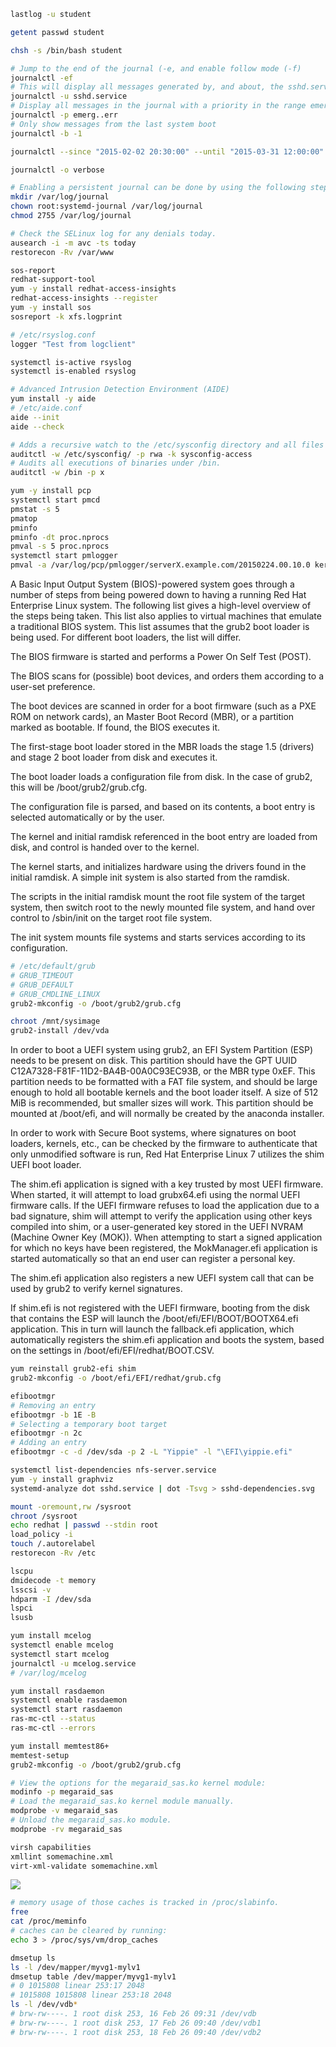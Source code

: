 ```bash
lastlog -u student

getent passwd student

chsh -s /bin/bash student

# Jump to the end of the journal (-e, and enable follow mode (-f)
journalctl -ef
# This will display all messages generated by, and about, the sshd.service systemd unit.
journalctl -u sshd.service
# Display all messages in the journal with a priority in the range emerg up to and including err.
journalctl -p emerg..err
# Only show messages from the last system boot
journalctl -b -1

journalctl --since "2015-02-02 20:30:00" --until "2015-03-31 12:00:00"

journalctl -o verbose

# Enabling a persistent journal can be done by using the following steps:
mkdir /var/log/journal
chown root:systemd-journal /var/log/journal
chmod 2755 /var/log/journal

# Check the SELinux log for any denials today.
ausearch -i -m avc -ts today
restorecon -Rv /var/www

sos-report
redhat-support-tool
yum -y install redhat-access-insights
redhat-access-insights --register
yum -y install sos
sosreport -k xfs.logprint

# /etc/rsyslog.conf
logger "Test from logclient"

systemctl is-active rsyslog
systemctl is-enabled rsyslog

# Advanced Intrusion Detection Environment (AIDE)
yum install -y aide
# /etc/aide.conf
aide --init
aide --check

# Adds a recursive watch to the /etc/sysconfig directory and all files and directories beneath it. Watches for read, write, and attribute change access. Labels log messages with a custom key of sysconfig-access.
auditctl -w /etc/sysconfig/ -p rwa -k sysconfig-access
# Audits all executions of binaries under /bin.
auditctl -w /bin -p x

yum -y install pcp
systemctl start pmcd
pmstat -s 5
pmatop
pminfo
pminfo -dt proc.nprocs
pmval -s 5 proc.nprocs
systemctl start pmlogger
pmval -a /var/log/pcp/pmlogger/serverX.example.com/20150224.00.10.0 kernel.all.load

```

A Basic Input Output System (BIOS)-powered system goes through a number of steps from being powered down to having a running Red Hat Enterprise Linux system. The following list gives a high-level overview of the steps being taken. This list also applies to virtual machines that emulate a traditional BIOS system. This list assumes that the grub2 boot loader is being used. For different boot loaders, the list will differ.

The BIOS firmware is started and performs a Power On Self Test (POST).

The BIOS scans for (possible) boot devices, and orders them according to a user-set preference.

The boot devices are scanned in order for a boot firmware (such as a PXE ROM on network cards), an Master Boot Record (MBR), or a partition marked as bootable. If found, the BIOS executes it.

The first-stage boot loader stored in the MBR loads the stage 1.5 (drivers) and stage 2 boot loader from disk and executes it.

The boot loader loads a configuration file from disk. In the case of grub2, this will be /boot/grub2/grub.cfg.

The configuration file is parsed, and based on its contents, a boot entry is selected automatically or by the user.

The kernel and initial ramdisk referenced in the boot entry are loaded from disk, and control is handed over to the kernel.

The kernel starts, and initializes hardware using the drivers found in the initial ramdisk. A simple init system is also started from the ramdisk.

The scripts in the initial ramdisk mount the root file system of the target system, then switch root to the newly mounted file system, and hand over control to /sbin/init on the target root file system.

The init system mounts file systems and starts services according to its configuration.

```bash
# /etc/default/grub
# GRUB_TIMEOUT
# GRUB_DEFAULT
# GRUB_CMDLINE_LINUX
grub2-mkconfig -o /boot/grub2/grub.cfg

chroot /mnt/sysimage
grub2-install /dev/vda
```
In order to boot a UEFI system using grub2, an EFI System Partition (ESP) needs to be present on disk. This partition should have the GPT UUID C12A7328-F81F-11D2-BA4B-00A0C93EC93B, or the MBR type 0xEF. This partition needs to be formatted with a FAT file system, and should be large enough to hold all bootable kernels and the boot loader itself. A size of 512 MiB is recommended, but smaller sizes will work. This partition should be mounted at /boot/efi, and will normally be created by the anaconda installer.

In order to work with Secure Boot systems, where signatures on boot loaders, kernels, etc., can be checked by the firmware to authenticate that only unmodified software is run, Red Hat Enterprise Linux 7 utilizes the shim UEFI boot loader.

The shim.efi application is signed with a key trusted by most UEFI firmware. When started, it will attempt to load grubx64.efi using the normal UEFI firmware calls. If the UEFI firmware refuses to load the application due to a bad signature, shim will attempt to verify the application using other keys compiled into shim, or a user-generated key stored in the UEFI NVRAM (Machine Owner Key (MOK)). When attempting to start a signed application for which no keys have been registered, the MokManager.efi application is started automatically so that an end user can register a personal key.

The shim.efi application also registers a new UEFI system call that can be used by grub2 to verify kernel signatures.

If shim.efi is not registered with the UEFI firmware, booting from the disk that contains the ESP will launch the /boot/efi/EFI/BOOT/BOOTX64.efi application. This in turn will launch the fallback.efi application, which automatically registers the shim.efi application and boots the system, based on the settings in /boot/efi/EFI/redhat/BOOT.CSV.
```bash
yum reinstall grub2-efi shim
grub2-mkconfig -o /boot/efi/EFI/redhat/grub.cfg

efibootmgr
# Removing an entry
efibootmgr -b 1E -B
# Selecting a temporary boot target
efibootmgr -n 2c
# Adding an entry
efibootmgr -c -d /dev/sda -p 2 -L "Yippie" -l "\EFI\yippie.efi"

systemctl list-dependencies nfs-server.service
yum -y install graphviz
systemd-analyze dot sshd.service | dot -Tsvg > sshd-dependencies.svg

mount -oremount,rw /sysroot
chroot /sysroot
echo redhat | passwd --stdin root
load_policy -i
touch /.autorelabel
restorecon -Rv /etc

lscpu
dmidecode -t memory
lsscsi -v
hdparm -I /dev/sda
lspci
lsusb

yum install mcelog
systemctl enable mcelog
systemctl start mcelog
journalctl -u mcelog.service
# /var/log/mcelog

yum install rasdaemon
systemctl enable rasdaemon
systemctl start rasdaemon
ras-mc-ctl --status
ras-mc-ctl --errors

yum install memtest86+
memtest-setup
grub2-mkconfig -o /boot/grub2/grub.cfg

# View the options for the megaraid_sas.ko kernel module:
modinfo -p megaraid_sas
# Load the megaraid_sas.ko kernel module manually.
modprobe -v megaraid_sas
# Unload the megaraid_sas.ko module.
modprobe -rv megaraid_sas

virsh capabilities
xmllint somemachine.xml
virt-xml-validate somemachine.xml

```
![](imgs/2021-01-07-19-15-49.png)

```bash
# memory usage of those caches is tracked in /proc/slabinfo.
free
cat /proc/meminfo
# caches can be cleared by running:
echo 3 > /proc/sys/vm/drop_caches

dmsetup ls
ls -l /dev/mapper/myvg1-mylv1
dmsetup table /dev/mapper/myvg1-mylv1
# 0 1015808 linear 253:17 2048
# 1015808 1015808 linear 253:18 2048
ls -l /dev/vdb*
# brw-rw----. 1 root disk 253, 16 Feb 26 09:31 /dev/vdb
# brw-rw----. 1 root disk 253, 17 Feb 26 09:40 /dev/vdb1
# brw-rw----. 1 root disk 253, 18 Feb 26 09:40 /dev/vdb2

```